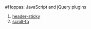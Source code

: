#Hoppas: JavaScript and jQuery plugins

1. [header-sticky](/header-sticky)
2. [scroll-to](/scroll-to)


